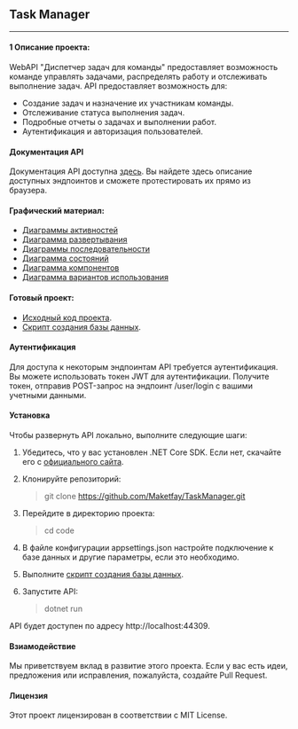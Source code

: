 ## Task Manager
---

#### 1 Описание проекта:
WebAPI "Диспетчер задач для команды" предоставляет возможность команде управлять задачами, распределять работу и отслеживать выполнение задач. API предоставляет возможность для:
- Создание задач и назначение их участникам команды.
- Отслеживание статуса выполнения задач.
- Подробные отчеты о задачах и выполнении работ.
- Аутентификация и авторизация пользователей.   

#### Документация API
Документация API доступна [здесь](http://api.task-manager.maketfay.com/swagger/index.html). Вы найдете здесь описание доступных эндпоинтов и сможете протестировать их прямо из браузера. 


#### Графический материал:
- [Диаграммы активностей](https://github.com/Maketfay/TaskManager/blob/master/documentation/diagrams/activity/Activity.md)
- [Диаграмма развертывания](https://github.com/Maketfay/TaskManager/blob/master/documentation/diagrams/deploy/Deploy.md)
- [Диаграммы последовательности](https://github.com/Maketfay/TaskManager/blob/master/documentation/diagrams/sequence/Sequence.md)
- [Диаграмма состояний](https://github.com/Maketfay/TaskManager/blob/master/documentation/diagrams/state/State.md)
- [Диаграмма компонентов](https://github.com/Maketfay/TaskManager/blob/master/documentation/diagrams/component/Component.md)
- [Диаграмма вариантов использования](https://github.com/Maketfay/TaskManager/blob/master/documentation/diagrams/usecase/UseCase.md)



#### Готовый проект:

- [Исходный код проекта](https://github.com/Maketfay/TaskManager).
- [Скрипт создания базы данных](https://github.com/Maketfay/TaskManager).

#### Аутентификация
Для доступа к некоторым эндпоинтам API требуется аутентификация. Вы можете использовать токен JWT для аутентификации. Получите токен, отправив POST-запрос на эндпоинт /user/login с вашими учетными данными.

#### Установка

Чтобы развернуть API локально, выполните следующие шаги:

1. Убедитесь, что у вас установлен .NET Core SDK. Если нет, скачайте его с [официального сайта](https://dotnet.microsoft.com/download/dotnet).

2. Клонируйте репозиторий:

	>git clone https://github.com/Maketfay/TaskManager.git
	
3. Перейдите в директорию проекта:

	>cd code
	
4. В файле конфигурации appsettings.json настройте подключение к базе данных и другие параметры, если это необходимо.

5. Выполните [скрипт создания базы данных](https://github.com/Maketfay/TaskManager).

6. Запустите API:

	>dotnet run
	
API будет доступен по адресу http://localhost:44309.

#### Взиамодействие
Мы приветствуем вклад в развитие этого проекта. Если у вас есть идеи, предложения или исправления, пожалуйста, создайте Pull Request.

#### Лицензия
Этот проект лицензирован в соответствии с MIT License.

